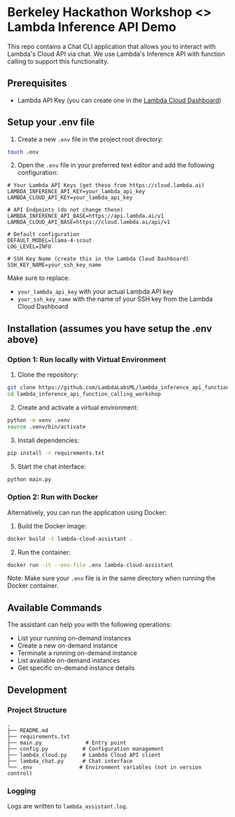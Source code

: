 # Berkeley Hackathon Workshop <> Lambda Inference API Demo

This repo contains a Chat CLI application that allows you to interact with Lambda's Cloud API via chat.
We use Lambda's Inference API with function calling to support this functionality.

## Prerequisites
- Lambda API Key (you can create one in the [Lambda Cloud Dashboard](https://cloud.lambda.ai))

## Setup your .env file
1. Create a new `.env` file in the project root directory:
```bash
touch .env
```

2. Open the `.env` file in your preferred text editor and add the following configuration:
```env
# Your Lambda API Keys (get these from https://cloud.lambda.ai)
LAMBDA_INFERENCE_API_KEY=your_lambda_api_key
LAMBDA_CLOUD_API_KEY=your_lambda_api_key

# API Endpoints (do not change these)
LAMBDA_INFERENCE_API_BASE=https://api.lambda.ai/v1
LAMBDA_CLOUD_API_BASE=https://cloud.lambda.ai/api/v1

# Default configuration
DEFAULT_MODEL=llama-4-scout
LOG_LEVEL=INFO

# SSH Key Name (create this in the Lambda Cloud Dashboard)
SSH_KEY_NAME=your_ssh_key_name
```

Make sure to replace:
- `your_lambda_api_key` with your actual Lambda API key
- `your_ssh_key_name` with the name of your SSH key from the Lambda Cloud Dashboard

## Installation (assumes you have setup the .env above)

### Option 1: Run locally with Virtual Environment

1. Clone the repository:
```bash
git clone https://github.com/LambdaLabsML/lambda_inference_api_function_calling_workshop.git
cd lambda_inference_api_function_calling_workshop
```

2. Create and activate a virtual environment:
```bash
python -m venv .venv
source .venv/bin/activate
```

3. Install dependencies:
```bash
pip install -r requirements.txt
```

5. Start the chat interface:
```bash
python main.py
```

### Option 2: Run with Docker

Alternatively, you can run the application using Docker:

1. Build the Docker image:
```bash
docker build -t lambda-cloud-assistant .
```

2. Run the container:
```bash
docker run -it --env-file .env lambda-cloud-assistant
```

Note: Make sure your `.env` file is in the same directory when running the Docker container.

## Available Commands

The assistant can help you with the following operations:
- List your running on-demand instances
- Create a new on-demand instance
- Terminate a running on-demand instance
- List available on-demand instances
- Get specific on-demand instance details

## Development

### Project Structure

```
.
├── README.md
├── requirements.txt
├── main.py              # Entry point
├── config.py           # Configuration management
├── lambda_cloud.py     # Lambda Cloud API client
├── lambda_chat.py      # Chat interface
└── .env               # Environment variables (not in version control)
```

### Logging

Logs are written to `lambda_assistant.log`.